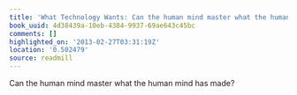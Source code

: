 ```yaml
---
title: 'What Technology Wants: Can the human mind master what the human mind has made?'
book_uuid: 4d38439a-10eb-4384-9937-69ae643c45bc
comments: []
highlighted_on: '2013-02-27T03:31:19Z'
location: '0.502479'
source: readmill
---
```


Can the human mind master what the human mind has made?